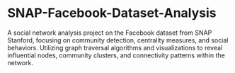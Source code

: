 # SNAP-Facebook-Dataset-Analysis
A social network analysis project on the Facebook dataset from SNAP Stanford, focusing on community detection, centrality measures, and social behaviors. Utilizing graph traversal algorithms and visualizations to reveal influential nodes, community clusters, and connectivity patterns within the network.
